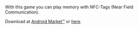 With this game you can play memory with NFC-Tags (Near Field Communication).

Download at <a href='https://market.android.com/details?id=ch.fhnw.imvs.nfc.memory'>Android Market™</a> or <a href='http://nfcmemory.googlecode.com/files/NfcMemory.apk'>here</a>.